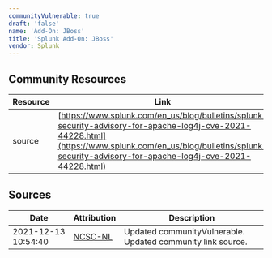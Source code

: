 ```yaml
---
communityVulnerable: true
draft: 'false'
name: 'Add-On: JBoss'
title: 'Splunk Add-On: JBoss'
vendor: Splunk
---
```



## Community Resources
| Resource | Link |
| --- | --- |
| source | [https://www.splunk.com/en_us/blog/bulletins/splunk-security-advisory-for-apache-log4j-cve-2021-44228.html](https://www.splunk.com/en_us/blog/bulletins/splunk-security-advisory-for-apache-log4j-cve-2021-44228.html) |


## Sources
| Date | Attribution | Description |
| --- | --- | --- |
| 2021-12-13 10:54:40 | [NCSC-NL](https://github.com/NCSC-NL/log4shell/blob/main/software/README.md) | Updated communityVulnerable. Updated community link source.  |
